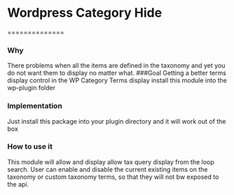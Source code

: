 # Wordpress Category Hide
==============

### Why
There problems when all the items are defined in the taxonomy and yet you do not want them to display no matter what.
###Goal
Getting a better terms display control in the WP Category Terms display
install this module into the wp-plugin folder

### Implementation

Just install this package into your plugin directory and it will work out of the box

### How to use it

This module will allow and display allow tax query display from the loop search. User can enable and disable the current existing items on the taxonomy or custom taxonomy terms, so that they will not bw exposed to the api.
